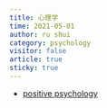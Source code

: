 ```yaml
---
title: 心理学
time: 2021-05-01
author: ru shui
category: psychology
visitor: false
article: true
sticky: true
---
```


- [positive psychology](./1_1-positive-psychology.md)

